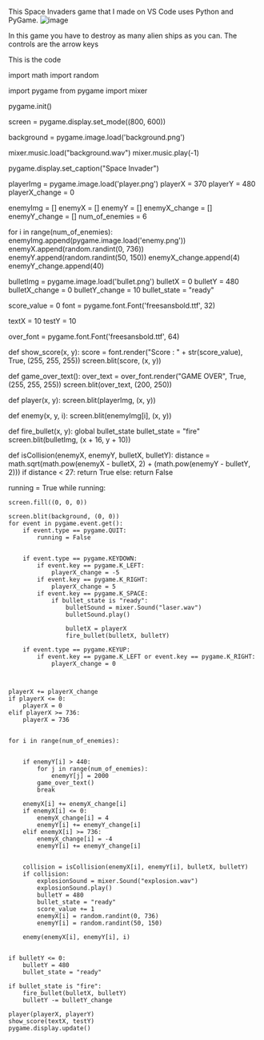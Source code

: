 This Space Invaders game that I made on VS Code uses Python and PyGame.
![image](https://github.com/user-attachments/assets/1d72e89c-bcf2-4a55-a824-8efae6d78de6)

In this game you have to destroy as many alien ships as you can. The controls are the arrow keys  

This is the code










import math
import random

import pygame
from pygame import mixer


pygame.init()

screen = pygame.display.set_mode((800, 600))


background = pygame.image.load('background.png')

mixer.music.load("background.wav")
mixer.music.play(-1)


pygame.display.set_caption("Space Invader")
 

playerImg = pygame.image.load('player.png')
playerX = 370
playerY = 480
playerX_change = 0


enemyImg = []
enemyX = []
enemyY = []
enemyX_change = []
enemyY_change = []
num_of_enemies = 6

for i in range(num_of_enemies):
    enemyImg.append(pygame.image.load('enemy.png'))
    enemyX.append(random.randint(0, 736))
    enemyY.append(random.randint(50, 150))
    enemyX_change.append(4)
    enemyY_change.append(40)



bulletImg = pygame.image.load('bullet.png')
bulletX = 0
bulletY = 480
bulletX_change = 0
bulletY_change = 10
bullet_state = "ready"


score_value = 0
font = pygame.font.Font('freesansbold.ttf', 32)

textX = 10
testY = 10


over_font = pygame.font.Font('freesansbold.ttf', 64)


def show_score(x, y):
    score = font.render("Score : " + str(score_value), True, (255, 255, 255))
    screen.blit(score, (x, y))


def game_over_text():
    over_text = over_font.render("GAME OVER", True, (255, 255, 255))
    screen.blit(over_text, (200, 250))


def player(x, y):
    screen.blit(playerImg, (x, y))


def enemy(x, y, i):
    screen.blit(enemyImg[i], (x, y))


def fire_bullet(x, y):
    global bullet_state
    bullet_state = "fire"
    screen.blit(bulletImg, (x + 16, y + 10))


def isCollision(enemyX, enemyY, bulletX, bulletY):
    distance = math.sqrt(math.pow(enemyX - bulletX, 2) + (math.pow(enemyY - bulletY, 2)))
    if distance < 27:
        return True
    else:
        return False



running = True
while running:

  
    screen.fill((0, 0, 0))
 
    screen.blit(background, (0, 0))
    for event in pygame.event.get():
        if event.type == pygame.QUIT:
            running = False

       
        if event.type == pygame.KEYDOWN:
            if event.key == pygame.K_LEFT:
                playerX_change = -5
            if event.key == pygame.K_RIGHT:
                playerX_change = 5
            if event.key == pygame.K_SPACE:
                if bullet_state is "ready":
                    bulletSound = mixer.Sound("laser.wav")
                    bulletSound.play()
                   
                    bulletX = playerX
                    fire_bullet(bulletX, bulletY)

        if event.type == pygame.KEYUP:
            if event.key == pygame.K_LEFT or event.key == pygame.K_RIGHT:
                playerX_change = 0

   

    playerX += playerX_change
    if playerX <= 0:
        playerX = 0
    elif playerX >= 736:
        playerX = 736

    
    for i in range(num_of_enemies):

        
        if enemyY[i] > 440:
            for j in range(num_of_enemies):
                enemyY[j] = 2000
            game_over_text()
            break

        enemyX[i] += enemyX_change[i]
        if enemyX[i] <= 0:
            enemyX_change[i] = 4
            enemyY[i] += enemyY_change[i]
        elif enemyX[i] >= 736:
            enemyX_change[i] = -4
            enemyY[i] += enemyY_change[i]

       
        collision = isCollision(enemyX[i], enemyY[i], bulletX, bulletY)
        if collision:
            explosionSound = mixer.Sound("explosion.wav")
            explosionSound.play()
            bulletY = 480
            bullet_state = "ready"
            score_value += 1
            enemyX[i] = random.randint(0, 736)
            enemyY[i] = random.randint(50, 150)

        enemy(enemyX[i], enemyY[i], i)

 
    if bulletY <= 0:
        bulletY = 480
        bullet_state = "ready"

    if bullet_state is "fire":
        fire_bullet(bulletX, bulletY)
        bulletY -= bulletY_change

    player(playerX, playerY)
    show_score(textX, testY)
    pygame.display.update()
